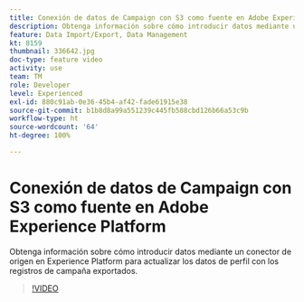 ```yaml
---
title: Conexión de datos de Campaign con S3 como fuente en Adobe Experience Platform
description: Obtenga información sobre cómo introducir datos mediante un conector de origen en Experience Platform para actualizar los datos de perfil con los registros de campaña exportados.
feature: Data Import/Export, Data Management
kt: 8159
thumbnail: 336642.jpg
doc-type: feature video
activity: use
team: TM
role: Developer
level: Experienced
exl-id: 880c91ab-0e36-45b4-af42-fade61915e38
source-git-commit: b1b8d8a99a551239c445fb588cbd126b66a53c9b
workflow-type: ht
source-wordcount: '64'
ht-degree: 100%

---
```


# Conexión de datos de Campaign con S3 como fuente en Adobe Experience Platform

Obtenga información sobre cómo introducir datos mediante un conector de origen en Experience Platform para actualizar los datos de perfil con los registros de campaña exportados.

>[!VIDEO](https://video.tv.adobe.com/v/336642?quality=12&learn=on)
